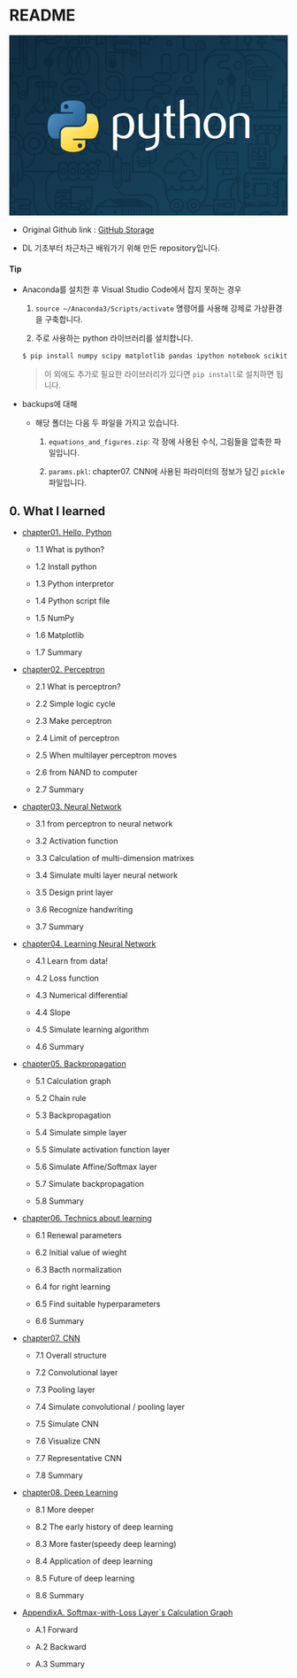 # README

![thumb-course-phthon-basic](README.assets/thumb-course-phthon-basic-1573569963444.jpg)

- Original Github link : [GitHub Storage](https://github.com/WegraLee/deep-learning-from-scratch)

- DL 기초부터 차근차근 배워가기 위해 만든 repository입니다.

#### Tip

- Anaconda를 설치한 후 Visual Studio Code에서 잡지 못하는 경우

  1. `source ~/Anaconda3/Scripts/activate` 명령어를 사용해 강제로 가상환경을 구축합니다.

  2. 주로 사용하는 python 라이브러리를 설치합니다.

  ```bash
  $ pip install numpy scipy matplotlib pandas ipython notebook scikit-learn
  ```

  > 이 외에도 추가로 필요한 라이브러리가 있다면 `pip install`로 설치하면 됩니다.

- backups에 대해

  - 해당 폴더는 다음 두 파일을 가지고 있습니다.

    1. `equations_and_figures.zip`: 각 장에 사용된 수식, 그림들을 압축한 파일입니다.

    2. `params.pkl`: chapter07. CNN에 사용된 파라미터의 정보가 담긴 `pickle` 파일입니다.

## 0. What I learned

- [chapter01. Hello, Python](https://github.com/Myeonghan-Jeong/deep-learning-from-scratch/tree/master/chapter01)

  - 1.1 What is python?

  - 1.2 Install python

  - 1.3 Python interpretor

  - 1.4 Python script file

  - 1.5 NumPy

  - 1.6 Matplotlib

  - 1.7 Summary

- [chapter02. Perceptron](https://github.com/Myeonghan-Jeong/deep-learning-from-scratch/tree/master/chapter02)

  - 2.1 What is perceptron?

  - 2.2 Simple logic cycle

  - 2.3 Make perceptron

  - 2.4 Limit of perceptron

  - 2.5 When multilayer perceptron moves

  - 2.6 from NAND to computer

  - 2.7 Summary

- [chapter03. Neural Network](https://github.com/Myeonghan-Jeong/deep-learning-from-scratch/tree/master/chapter03)

  - 3.1 from perceptron to neural network

  - 3.2 Activation function

  - 3.3 Calculation of multi-dimension matrixes

  - 3.4 Simulate multi layer neural network

  - 3.5 Design print layer

  - 3.6 Recognize handwriting

  - 3.7 Summary

- [chapter04. Learning Neural Network](https://github.com/Myeonghan-Jeong/deep-learning-from-scratch/tree/master/chapter04)

  - 4.1 Learn from data!

  - 4.2 Loss function

  - 4.3 Numerical differential

  - 4.4 Slope

  - 4.5 Simulate learning algorithm

  - 4.6 Summary

- [chapter05. Backpropagation](https://github.com/Myeonghan-Jeong/deep-learning-from-scratch/tree/master/chapter05)

  - 5.1 Calculation graph

  - 5.2 Chain rule

  - 5.3 Backpropagation

  - 5.4 Simulate simple layer

  - 5.5 Simulate activation function layer

  - 5.6 Simulate Affine/Softmax layer

  - 5.7 Simulate backpropagation

  - 5.8 Summary

- [chapter06. Technics about learning](https://github.com/Myeonghan-Jeong/deep-learning-from-scratch/tree/master/chapter06)

  - 6.1 Renewal parameters

  - 6.2 Initial value of wieght

  - 6.3 Bacth normalization

  - 6.4 for right learning

  - 6.5 Find suitable hyperparameters

  - 6.6 Summary

- [chapter07. CNN](https://github.com/Myeonghan-Jeong/deep-learning-from-scratch/tree/master/chapter07)

  - 7.1 Overall structure

  - 7.2 Convolutional layer

  - 7.3 Pooling layer

  - 7.4 Simulate convolutional / pooling layer

  - 7.5 Simulate CNN

  - 7.6 Visualize CNN

  - 7.7 Representative CNN

  - 7.8 Summary

- [chapter08. Deep Learning](https://github.com/Myeonghan-Jeong/deep-learning-from-scratch/tree/master/chapter08)

  - 8.1 More deeper

  - 8.2 The early history of deep learning

  - 8.3 More faster(speedy deep learning)

  - 8.4 Application of deep learning

  - 8.5 Future of deep learning

  - 8.6 Summary

- [AppendixA. Softmax-with-Loss Layer`s Calculation Graph](https://github.com/Myeonghan-Jeong/deep-learning-from-scratch/tree/master/chapterAA)

  - A.1 Forward

  - A.2 Backward

  - A.3 Summary
